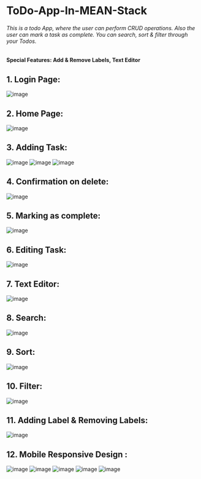 # ToDo-App-In-MEAN-Stack
###### This is a todo App, where the user can perform CRUD operations. Also the user can mark a task as complete.  You can search, sort & filter through your Todos.
#### Special Features: Add &amp; Remove Labels, Text Editor 

## 1. Login Page:
   ![image](https://github.com/user-attachments/assets/73934e4a-3429-454f-8eb2-e7c7ab377dfa)
##
## 2. Home Page:
   ![image](https://github.com/user-attachments/assets/b6f8f515-6bc3-4b0d-966d-b03c477c22ce)
##
## 3. Adding Task:
   ![image](https://github.com/user-attachments/assets/835214de-19ee-404c-8ecc-fa840ce503e3)
   ![image](https://github.com/user-attachments/assets/9009d6d4-9601-4320-aa1e-c5e548f6b6dc)
   ![image](https://github.com/user-attachments/assets/ec55e371-e01f-4c1d-af53-bdec4f912f63)
##
## 4. Confirmation on delete:
   ![image](https://github.com/user-attachments/assets/626819f1-d750-4454-a963-a27d1c8b5812)
##
## 5. Marking as complete:
  ![image](https://github.com/user-attachments/assets/77f12b83-bb0f-4c12-9acc-7152fd4743cf)
    
##
## 6. Editing Task:
  ![image](https://github.com/user-attachments/assets/b7da75d8-ec69-4758-91d8-9097a5b63d58)
##
## 7. Text Editor:
  ![image](https://github.com/user-attachments/assets/409cdb2c-b8a4-4663-9fe7-8db97a979861)
##
## 8. Search:
  ![image](https://github.com/user-attachments/assets/be377b46-1c5c-4bfd-843f-26f683ec6cc0)
##
## 9. Sort:
  ![image](https://github.com/user-attachments/assets/ef6fc4bd-4c2c-4704-aa1a-de6d5995ecc1)
##
## 10. Filter:
  ![image](https://github.com/user-attachments/assets/c8bf622b-cf60-4eef-bc44-e4a043ea122c)
## 11. Adding Label & Removing Labels:
   ![image](https://github.com/user-attachments/assets/cfd7a9ba-7978-4ce7-b0c2-2b2854aff073)
   ##
## 12. Mobile Responsive Design :
   ![image](https://github.com/user-attachments/assets/11c58128-63ff-41dc-91dd-173af15b4dab)
   ![image](https://github.com/user-attachments/assets/4ec45fc6-6961-44c4-842e-84339daf2634)
   ![image](https://github.com/user-attachments/assets/bfb6d9ba-7f30-4959-b76b-fbd3a6e3cb19)
   ![image](https://github.com/user-attachments/assets/af4770e0-f350-45a4-86eb-5a6b1e25edcb)
   ![image](https://github.com/user-attachments/assets/8971552f-a934-43c8-bf7f-07182d010984)




   

